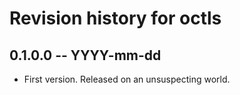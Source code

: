 # Revision history for octls

## 0.1.0.0  -- YYYY-mm-dd

* First version. Released on an unsuspecting world.
